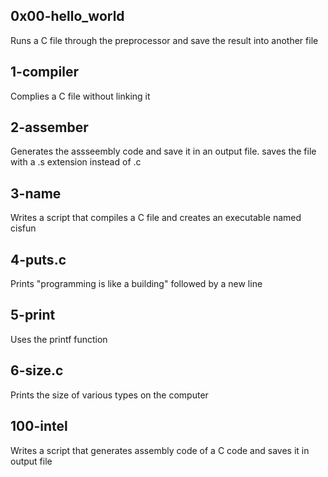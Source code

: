 ## 0x00-hello_world

Runs a C file through the preprocessor and save the result into another file

## 1-compiler 
Complies a C file without linking it

## 2-assember

Generates the assseembly code and save it in an output file. saves the file with a .s extension instead of .c

## 3-name

Writes a script that compiles a C file and creates an executable named cisfun

## 4-puts.c 

Prints "programming is like a building" followed by a new line

## 5-print 

Uses the printf function

## 6-size.c

Prints the size of various types on the computer

## 100-intel

Writes a script that generates assembly code of a C code and saves it in output file
